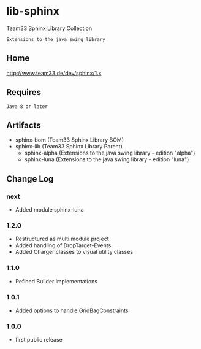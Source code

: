 # lib-sphinx

Team33 Sphinx Library Collection

    Extensions to the java swing library

## Home

http://www.team33.de/dev/sphinx/1.x

## Requires

    Java 8 or later

## Artifacts

* sphinx-bom (Team33 Sphinx Library BOM)
* sphinx-lib (Team33 Sphinx Library Parent)
  * sphinx-alpha (Extensions to the java swing library - edition "alpha")
  * sphinx-luna (Extensions to the java swing library - edition "luna")

## Change Log

### next

* Added module sphinx-luna

### 1.2.0

* Restructured as multi module project 
* Added handling of DropTarget-Events
* Added Charger classes to visual utility classes

### 1.1.0

* Refined Builder implementations

### 1.0.1

* Added options to handle GridBagConstraints

### 1.0.0

* first public release
